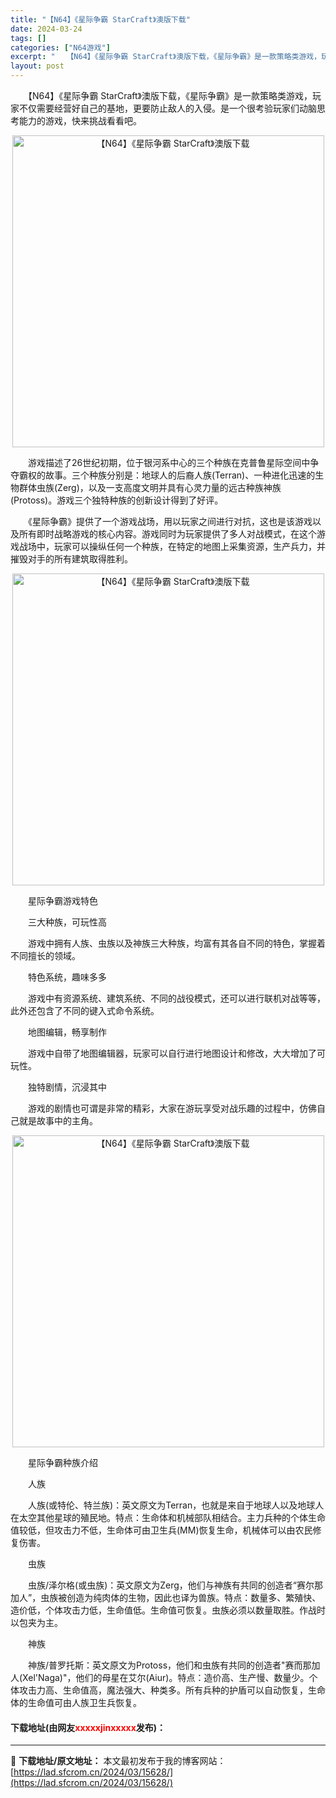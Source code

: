 ```yaml
---
title: "【N64】《星际争霸 StarCraft》澳版下载"
date: 2024-03-24
tags: []
categories: ["N64游戏"]
excerpt: "　　【N64】《星际争霸 StarCraft》澳版下载，《星际争霸》是一款策略类游戏，玩家不仅需要经营好自己的基地，更要防止敌人的入侵。是一个很考验玩家们动脑思考能力的游戏，快来挑战看看吧。 　　游戏描述了26世纪初期，位于银河系中心的三个种族在克普鲁星际空间中争夺霸权的故事。三个种族分别是：地球人&hellip;"
layout: post
---
```


 <p>　　【N64】《星际争霸 StarCraft》澳版下载，《星际争霸》是一款策略类游戏，玩家不仅需要经营好自己的基地，更要防止敌人的入侵。是一个很考验玩家们动脑思考能力的游戏，快来挑战看看吧。</p> <p align="center"><img align="" border="0" src="https://lad.sfcrom.cn/wp-content/uploads/2024/03/20240324_6600446c4b34e.png" width="499" alt="【N64】《星际争霸 StarCraft》澳版下载" /></p> <p>　　游戏描述了26世纪初期，位于银河系中心的三个种族在克普鲁星际空间中争夺霸权的故事。三个种族分别是：地球人的后裔人族(Terran)、一种进化迅速的生物群体虫族(Zerg)，以及一支高度文明并具有心灵力量的远古种族神族(Protoss)。游戏三个独特种族的创新设计得到了好评。</p> <p>　　《星际争霸》提供了一个游戏战场，用以玩家之间进行对抗，这也是该游戏以及所有即时战略游戏的核心内容。游戏同时为玩家提供了多人对战模式，在这个游戏战场中，玩家可以操纵任何一个种族，在特定的地图上采集资源，生产兵力，并摧毁对手的所有建筑取得胜利。</p> <p align="center"><img align="" border="0" src="https://lad.sfcrom.cn/wp-content/uploads/2024/03/20240324_6600446db88eb.png" width="499" alt="【N64】《星际争霸 StarCraft》澳版下载" /></p> <p>　　星际争霸游戏特色</p> <p>　　三大种族，可玩性高</p> <p>　　游戏中拥有人族、虫族以及神族三大种族，均富有其各自不同的特色，掌握着不同擅长的领域。</p> <p>　　特色系统，趣味多多</p> <p>　　游戏中有资源系统、建筑系统、不同的战役模式，还可以进行联机对战等等，此外还包含了不同的键入式命令系统。</p> <p>　　地图编辑，畅享制作</p> <p>　　游戏中自带了地图编辑器，玩家可以自行进行地图设计和修改，大大增加了可玩性。</p> <p>　　独特剧情，沉浸其中</p> <p>　　游戏的剧情也可谓是非常的精彩，大家在游玩享受对战乐趣的过程中，仿佛自己就是故事中的主角。</p> <p align="center"><img align="" border="0" src="https://lad.sfcrom.cn/wp-content/uploads/2024/03/20240324_6600446f16ec3.png" width="499" alt="【N64】《星际争霸 StarCraft》澳版下载" /></p> <p>　　星际争霸种族介绍</p> <p>　　人族</p> <p>　　人族(或特伦、特兰族)：英文原文为Terran，也就是来自于地球人以及地球人在太空其他星球的殖民地。特点：生命体和机械部队相结合。主力兵种的个体生命值较低，但攻击力不低，生命体可由卫生兵(MM)恢复生命，机械体可以由农民修复伤害。</p> <p>　　虫族</p> <p>　　虫族/泽尔格(或虫族)：英文原文为Zerg，他们与神族有共同的创造者&ldquo;赛尔那加人&rdquo;，虫族被创造为纯肉体的生物，因此也译为兽族。特点：数量多、繁殖快、造价低，个体攻击力低，生命值低。生命值可恢复。虫族必须以数量取胜。作战时以包夹为主。</p> <p>　　神族</p> <p>　　神族/普罗托斯：英文原文为Protoss，他们和虫族有共同的创造者&quot;赛而那加人(Xel&#39;Naga)&quot;，他们的母星在艾尔(Aiur)。特点：造价高、生产慢、数量少。个体攻击力高、生命值高，魔法强大、种类多。所有兵种的护盾可以自动恢复，生命体的生命值可由人族卫生兵恢复。</p> <p><h4>下载地址(由网友<font color="red">xxxxxjinxxxxx</font>发布)：</h4></p> 

---
📖 **下载地址/原文地址：** 本文最初发布于我的博客网站：[https://lad.sfcrom.cn/2024/03/15628/](https://lad.sfcrom.cn/2024/03/15628/)
